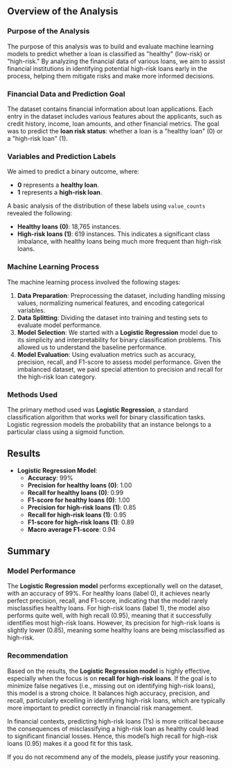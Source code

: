 ## Overview of the Analysis

### Purpose of the Analysis
The purpose of this analysis was to build and evaluate machine learning models to predict whether a loan is classified as "healthy" (low-risk) or "high-risk." By analyzing the financial data of various loans, we aim to assist financial institutions in identifying potential high-risk loans early in the process, helping them mitigate risks and make more informed decisions.

### Financial Data and Prediction Goal
The dataset contains financial information about loan applications. Each entry in the dataset includes various features about the applicants, such as credit history, income, loan amounts, and other financial metrics. The goal was to predict the **loan risk status**: whether a loan is a "healthy loan" (0) or a "high-risk loan" (1).

### Variables and Prediction Labels
We aimed to predict a binary outcome, where:
- **0** represents a **healthy loan**.
- **1** represents a **high-risk loan**.

A basic analysis of the distribution of these labels using `value_counts` revealed the following:
- **Healthy loans (0)**: 18,765 instances.
- **High-risk loans (1)**: 619 instances.
This indicates a significant class imbalance, with healthy loans being much more frequent than high-risk loans.

### Machine Learning Process
The machine learning process involved the following stages:
1. **Data Preparation**: Preprocessing the dataset, including handling missing values, normalizing numerical features, and encoding categorical variables.
2. **Data Splitting**: Dividing the dataset into training and testing sets to evaluate model performance.
3. **Model Selection**: We started with a **Logistic Regression** model due to its simplicity and interpretability for binary classification problems. This allowed us to understand the baseline performance.
4. **Model Evaluation**: Using evaluation metrics such as accuracy, precision, recall, and F1-score to assess model performance. Given the imbalanced dataset, we paid special attention to precision and recall for the high-risk loan category.

### Methods Used
The primary method used was **Logistic Regression**, a standard classification algorithm that works well for binary classification tasks. Logistic regression models the probability that an instance belongs to a particular class using a sigmoid function.

## Results
* **Logistic Regression Model**:
    * **Accuracy**: 99%
    * **Precision for healthy loans (0)**: 1.00
    * **Recall for healthy loans (0)**: 0.99
    * **F1-score for healthy loans (0)**: 1.00
    * **Precision for high-risk loans (1)**: 0.85
    * **Recall for high-risk loans (1)**: 0.95
    * **F1-score for high-risk loans (1)**: 0.89
    * **Macro average F1-score**: 0.94

## Summary

### Model Performance
The **Logistic Regression model** performs exceptionally well on the dataset, with an accuracy of 99%. For healthy loans (label 0), it achieves nearly perfect precision, recall, and F1-score, indicating that the model rarely misclassifies healthy loans. For high-risk loans (label 1), the model also performs quite well, with high recall (0.95), meaning that it successfully identifies most high-risk loans. However, its precision for high-risk loans is slightly lower (0.85), meaning some healthy loans are being misclassified as high-risk.

### Recommendation
Based on the results, the **Logistic Regression model** is highly effective, especially when the focus is on **recall for high-risk loans**. If the goal is to minimize false negatives (i.e., missing out on identifying high-risk loans), this model is a strong choice. It balances high accuracy, precision, and recall, particularly excelling in identifying high-risk loans, which are typically more important to predict correctly in financial risk management.

In financial contexts, predicting high-risk loans (1’s) is more critical because the consequences of misclassifying a high-risk loan as healthy could lead to significant financial losses. Hence, this model’s high recall for high-risk loans (0.95) makes it a good fit for this task.

If you do not recommend any of the models, please justify your reasoning.
